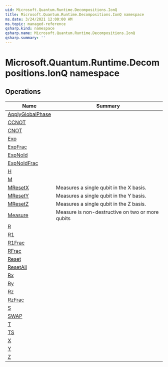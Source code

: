 ```yaml
---
uid: Microsoft.Quantum.Runtime.Decompositions.IonQ
title: Microsoft.Quantum.Runtime.Decompositions.IonQ namespace
ms.date: 3/24/2021 12:00:00 AM
ms.topic: managed-reference
qsharp.kind: namespace
qsharp.name: Microsoft.Quantum.Runtime.Decompositions.IonQ
qsharp.summary: ''
---
```


# Microsoft.Quantum.Runtime.Decompositions.IonQ namespace




<!-- summaries -->

## Operations

| Name | Summary |
|------|---------|
|[ApplyGlobalPhase](xref:Microsoft.Quantum.Runtime.Decompositions.IonQ.ApplyGlobalPhase) |
|[CCNOT](xref:Microsoft.Quantum.Runtime.Decompositions.IonQ.CCNOT) |
|[CNOT](xref:Microsoft.Quantum.Runtime.Decompositions.IonQ.CNOT) |
|[Exp](xref:Microsoft.Quantum.Runtime.Decompositions.IonQ.Exp) |
|[ExpFrac](xref:Microsoft.Quantum.Runtime.Decompositions.IonQ.ExpFrac) |
|[ExpNoId](xref:Microsoft.Quantum.Runtime.Decompositions.IonQ.ExpNoId) |
|[ExpNoIdFrac](xref:Microsoft.Quantum.Runtime.Decompositions.IonQ.ExpNoIdFrac) |
|[H](xref:Microsoft.Quantum.Runtime.Decompositions.IonQ.H) |
|[M](xref:Microsoft.Quantum.Runtime.Decompositions.IonQ.M) |
|[MResetX](xref:Microsoft.Quantum.Runtime.Decompositions.IonQ.MResetX) |Measures a single qubit in the X basis.
|[MResetY](xref:Microsoft.Quantum.Runtime.Decompositions.IonQ.MResetY) |Measures a single qubit in the Y basis.
|[MResetZ](xref:Microsoft.Quantum.Runtime.Decompositions.IonQ.MResetZ) |Measures a single qubit in the Z basis.
|[Measure](xref:Microsoft.Quantum.Runtime.Decompositions.IonQ.Measure) |Measure is non-destructive on two or more qubits
|[R](xref:Microsoft.Quantum.Runtime.Decompositions.IonQ.R) |
|[R1](xref:Microsoft.Quantum.Runtime.Decompositions.IonQ.R1) |
|[R1Frac](xref:Microsoft.Quantum.Runtime.Decompositions.IonQ.R1Frac) |
|[RFrac](xref:Microsoft.Quantum.Runtime.Decompositions.IonQ.RFrac) |
|[Reset](xref:Microsoft.Quantum.Runtime.Decompositions.IonQ.Reset) |
|[ResetAll](xref:Microsoft.Quantum.Runtime.Decompositions.IonQ.ResetAll) |
|[Rx](xref:Microsoft.Quantum.Runtime.Decompositions.IonQ.Rx) |
|[Ry](xref:Microsoft.Quantum.Runtime.Decompositions.IonQ.Ry) |
|[Rz](xref:Microsoft.Quantum.Runtime.Decompositions.IonQ.Rz) |
|[RzFrac](xref:Microsoft.Quantum.Runtime.Decompositions.IonQ.RzFrac) |
|[S](xref:Microsoft.Quantum.Runtime.Decompositions.IonQ.S) |
|[SWAP](xref:Microsoft.Quantum.Runtime.Decompositions.IonQ.SWAP) |
|[T](xref:Microsoft.Quantum.Runtime.Decompositions.IonQ.T) |
|[TS](xref:Microsoft.Quantum.Runtime.Decompositions.IonQ.TS) |
|[X](xref:Microsoft.Quantum.Runtime.Decompositions.IonQ.X) |
|[Y](xref:Microsoft.Quantum.Runtime.Decompositions.IonQ.Y) |
|[Z](xref:Microsoft.Quantum.Runtime.Decompositions.IonQ.Z) |


<!-- /summaries -->
